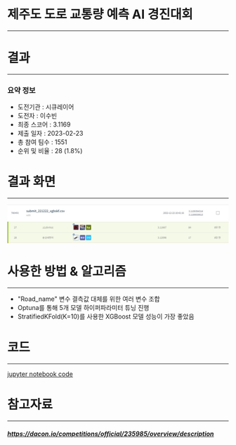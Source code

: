 # 제주도 도로 교통량 예측 AI 경진대회
---
# 결과
---
### 요약 정보
* 도전기관 : 시큐레이어
* 도전자 : 이수빈
* 최종 스코어 : 3.1169
* 제출 일자 : 2023-02-23
* 총 참여 팀수 : 1551
* 순위 및 비율 : 28 (1.8%)

# 결과 화면
---
![final_rank_and_score](./img/score.jpg)
![final_rank_and_score](./img/rank_score.jpg)

# 사용한 방법 & 알고리즘
---
* "Road_name" 변수 결측값 대체를 위한 여러 변수 조합
* Optuna를 통해 5개 모델 하이퍼파라미터 튜닝 진행
* StratifiedKFold(K=10)를 사용한 XGBoost 모델 성능이 가장 좋았음 

# 코드
---
[jupyter notebook code](main.ipynb)

# 참고자료
---
##### https://dacon.io/competitions/official/235985/overview/description

```python

```
